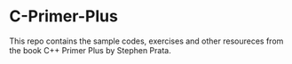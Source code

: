 # C-Primer-Plus
This repo contains the sample codes, exercises and other resoureces from the book C++ Primer Plus by Stephen Prata.
